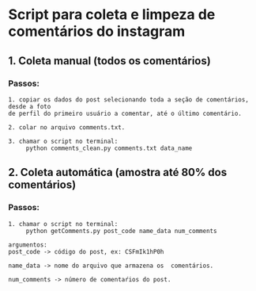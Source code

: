 # Script para coleta e limpeza de comentários do instagram

## 1. Coleta manual (todos os comentários)
### Passos:
    1. copiar os dados do post selecionando toda a seção de comentários, desde a foto 
    de perfil do primeiro usuário a comentar, até o último comentário.
    
    2. colar no arquivo comments.txt.
    
    3. chamar o script no terminal:
         python comments_clean.py comments.txt data_name 

 
## 2. Coleta automática (amostra até 80% dos comentários)
### Passos:
    1. chamar o script no terminal:
         python getComments.py post_code name_data num_comments
    
    argumentos:
    post_code -> código do post, ex: CSFmIk1hP0h

    name_data -> nome do arquivo que armazena os  comentários.

    num_comments -> número de comentaŕios do post.
